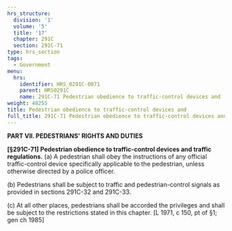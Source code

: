 ```yaml
---
hrs_structure:
  division: '1'
  volume: '5'
  title: '17'
  chapter: 291C
  section: 291C-71
type: hrs_section
tags:
  - Government
menu:
  hrs:
    identifier: HRS_0291C-0071
    parent: HRS0291C
    name: 291C-71 Pedestrian obedience to traffic-control devices and
weight: 48255
title: Pedestrian obedience to traffic-control devices and
full_title: 291C-71 Pedestrian obedience to traffic-control devices and
---
```

**PART VII. PEDESTRIANS' RIGHTS AND DUTIES**

**[§291C-71] Pedestrian obedience to traffic-control devices and traffic regulations.** (a) A pedestrian shall obey the instructions of any official traffic-control device specifically applicable to the pedestrian, unless otherwise directed by a police officer.

(b) Pedestrians shall be subject to traffic and pedestrian-control signals as provided in sections 291C-32 and 291C-33.

(c) At all other places, pedestrians shall be accorded the privileges and shall be subject to the restrictions stated in this chapter. [L 1971, c 150, pt of §1; gen ch 1985]